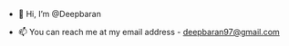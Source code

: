 - 👋 Hi, I’m @Deepbaran
<!-- - 👀 I’m interested in Frontend Development -->
<!-- - 🌱 I’m currently learning React.js -->
- 📫 You can reach me at my email address - deepbaran97@gmail.com

<!--- - 💞️ I’m looking to collaborate on ... --->

<!---
Deepbaran/Deepbaran is a ✨ special ✨ repository because its `README.md` (this file) appears on your GitHub profile.
You can click the Preview link to take a look at your changes.
--->
